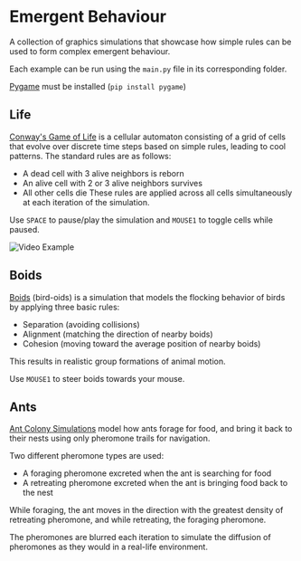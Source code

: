 # Emergent Behaviour
A collection of graphics simulations that showcase how simple rules can be used to form complex emergent behaviour.

Each example can be run using the `main.py` file in its corresponding folder.

[Pygame](https://github.com/pygame/pygame) must be installed (`pip install pygame`)

## Life
[Conway's Game of Life](https://en.wikipedia.org/wiki/Conway%27s_Game_of_Life) is a cellular automaton consisting of a grid of cells that evolve over discrete time steps based on simple rules, leading to cool patterns. The standard rules are as follows:
- A dead cell with 3 alive neighbors is reborn
- An alive cell with 2 or 3 alive neighbors survives
- All other cells die
These rules are applied across all cells simultaneously at each iteration of the simulation.

Use `SPACE` to pause/play the simulation and `MOUSE1` to toggle cells while paused.

![Video Example](https://gyazo.com/808a513c629219a0107e01a2368792ab)

## Boids
[Boids](https://en.wikipedia.org/wiki/Boids) (bird-oids) is a simulation that models the flocking behavior of birds by applying three basic rules: 
- Separation (avoiding collisions)
- Alignment (matching the direction of nearby boids)
- Cohesion (moving toward the average position of nearby boids)

This results in realistic group formations of animal motion.

Use `MOUSE1` to steer boids towards your mouse.

## Ants
[Ant Colony Simulations](https://softologyblog.wordpress.com/2020/03/21/ant-colony-simulations/) model how ants forage for food, and bring it back to their nests using only pheromone trails for navigation.

Two different pheromone types are used:
- A foraging pheromone excreted when the ant is searching for food
- A retreating pheromone excreted when the ant is bringing food back to the nest

While foraging, the ant moves in the direction with the greatest density of retreating pheromone, and while retreating, the foraging pheromone.

The pheromones are blurred each iteration to simulate the diffusion of pheromones as they would in a real-life environment.